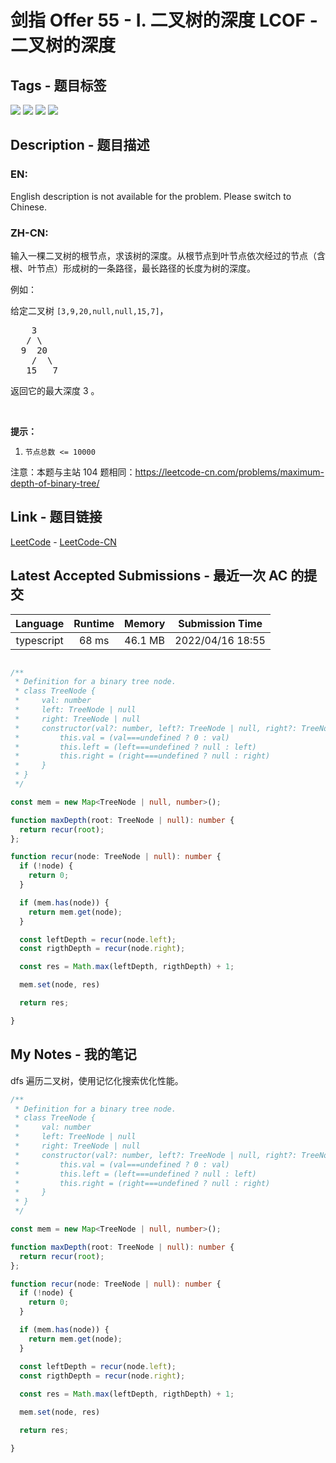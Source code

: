 
# 剑指 Offer 55 - I. 二叉树的深度 LCOF - 二叉树的深度

## Tags - 题目标签

 <img src="https://img.shields.io/badge/Tree-树-blue.svg">   <img src="https://img.shields.io/badge/Depth First Search-深度优先搜索-blue.svg">   <img src="https://img.shields.io/badge/Breadth First Search-广度优先搜索-blue.svg">   <img src="https://img.shields.io/badge/Binary Tree-二叉树-blue.svg">  


## Description - 题目描述

### EN:
<p>English description is not available for the problem. Please switch to Chinese.</p>


### ZH-CN:
<p>输入一棵二叉树的根节点，求该树的深度。从根节点到叶节点依次经过的节点（含根、叶节点）形成树的一条路径，最长路径的长度为树的深度。</p>

<p>例如：</p>

<p>给定二叉树 <code>[3,9,20,null,null,15,7]</code>，</p>

<pre>    3
   / \
  9  20
    /  \
   15   7</pre>

<p>返回它的最大深度&nbsp;3 。</p>

<p>&nbsp;</p>

<p><strong>提示：</strong></p>

<ol>
	<li><code>节点总数 &lt;= 10000</code></li>
</ol>

<p>注意：本题与主站 104&nbsp;题相同：<a href="https://leetcode-cn.com/problems/maximum-depth-of-binary-tree/">https://leetcode-cn.com/problems/maximum-depth-of-binary-tree/</a></p>



## Link - 题目链接

[LeetCode](https://leetcode.com/problems/er-cha-shu-de-shen-du-lcof/description/)  -  [LeetCode-CN](https://leetcode.cn/problems/er-cha-shu-de-shen-du-lcof/description/)
## Latest Accepted Submissions - 最近一次 AC 的提交


| Language | Runtime | Memory | Submission Time |
|:---:|:---:|:---:|:---:|
| typescript  | 68 ms | 46.1 MB | 2022/04/16 18:55 |

```typescript

/**
 * Definition for a binary tree node.
 * class TreeNode {
 *     val: number
 *     left: TreeNode | null
 *     right: TreeNode | null
 *     constructor(val?: number, left?: TreeNode | null, right?: TreeNode | null) {
 *         this.val = (val===undefined ? 0 : val)
 *         this.left = (left===undefined ? null : left)
 *         this.right = (right===undefined ? null : right)
 *     }
 * }
 */

const mem = new Map<TreeNode | null, number>();

function maxDepth(root: TreeNode | null): number {
  return recur(root);
};

function recur(node: TreeNode | null): number {
  if (!node) {
    return 0;
  }

  if (mem.has(node)) {
    return mem.get(node);
  }

  const leftDepth = recur(node.left);
  const rigthDepth = recur(node.right);

  const res = Math.max(leftDepth, rigthDepth) + 1;

  mem.set(node, res)

  return res;

}

```
## My Notes - 我的笔记


dfs 遍历二叉树，使用记忆化搜索优化性能。

```typescript
/**
 * Definition for a binary tree node.
 * class TreeNode {
 *     val: number
 *     left: TreeNode | null
 *     right: TreeNode | null
 *     constructor(val?: number, left?: TreeNode | null, right?: TreeNode | null) {
 *         this.val = (val===undefined ? 0 : val)
 *         this.left = (left===undefined ? null : left)
 *         this.right = (right===undefined ? null : right)
 *     }
 * }
 */

const mem = new Map<TreeNode | null, number>();

function maxDepth(root: TreeNode | null): number {
  return recur(root);
};

function recur(node: TreeNode | null): number {
  if (!node) {
    return 0;
  }

  if (mem.has(node)) {
    return mem.get(node);
  }

  const leftDepth = recur(node.left);
  const rigthDepth = recur(node.right);
  
  const res = Math.max(leftDepth, rigthDepth) + 1;

  mem.set(node, res)

  return res;

}
```


